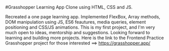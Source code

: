 #Grasshopper Learning App Clone using HTML, CSS and JS.

Recreated a one page learning app. Implemented FlexBox, Array methods, DOM manipulation using JS, ES6 feautures, media queries, element positioning and CSS/JS animations. 
This is my first project, and I'm very much open to ideas, mentorship and suggestions.
Looking forward to learning and building more projects.
Here is the link to the Frontend Practice Grasshopper project for those interested  ==> https://grasshopper.app/
